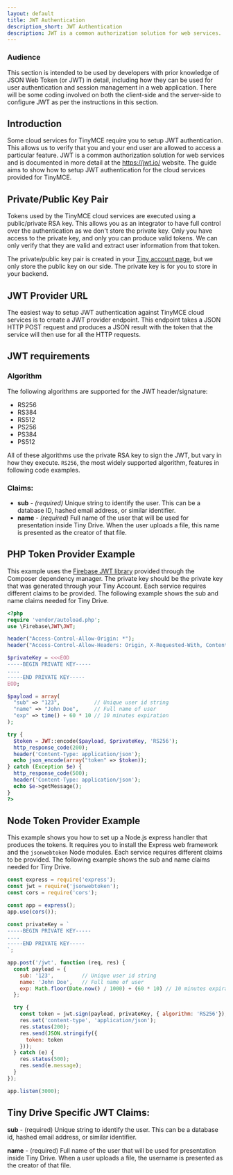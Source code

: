```yaml
---
layout: default
title: JWT Authentication
description_short: JWT Authentication
description: JWT is a common authorization solution for web services.
---
```


### Audience

This section is intended to be used by developers with prior knowledge of JSON Web Token (or JWT) in detail, including how they can be used for user authentication and session management in a web application. There will be some coding involved on both the client-side and the server-side to configure JWT as per the instructions in this section.

## Introduction

Some cloud services for TinyMCE require you to setup JWT authentication. This allows us to verify that you and your end user are allowed to access a particular feature. JWT is a common authorization solution for web services and is documented in more detail at the https://jwt.io/ website. The guide aims to show how to setup JWT authentication for the cloud services provided for TinyMCE.


## Private/Public Key Pair

Tokens used by the TinyMCE cloud services are executed using a public/private RSA key. This allows you as an integrator to have full control over the authentication as we don't store the private key. Only you have access to the private key, and only you can produce valid tokens. We can only verify that they are valid and extract user information from that token.

The private/public key pair is created in your [Tiny account page](https://apps.tiny.cloud/my-account/jwt-key-manager/), but we only store the public key on our side. The private key is for you to store in your backend.


## JWT Provider URL

The easiest way to setup JWT authentication against TinyMCE cloud services is to create a JWT provider endpoint. This endpoint takes a JSON HTTP POST request and produces a JSON result with the token that the service will then use for all the HTTP requests.

## JWT requirements

### Algorithm

The following algorithms are supported for the JWT header/signature:

* RS256
* RS384
* RS512
* PS256
* PS384
* PS512

All of these algorithms use the private RSA key to sign the JWT, but vary in how they execute. `RS256`, the most widely supported algorithm, features in following code examples.

### Claims:

* **sub** - _(required)_ Unique string to identify the user. This can be a database ID, hashed email address, or similar identifier.
* **name** - _(required)_ Full name of the user that will be used for presentation inside Tiny Drive. When the user uploads a file, this name is presented as the creator of that file.

## PHP Token Provider Example

This example uses the [Firebase JWT library](https://github.com/firebase/php-jwt) provided through the Composer dependency manager. The private key should be the private key that was generated through your Tiny Account. Each service requires different claims to be provided. The following example shows the sub and name claims needed for Tiny Drive.

```php
<?php
require 'vendor/autoload.php';
use \Firebase\JWT\JWT;

header("Access-Control-Allow-Origin: *");
header("Access-Control-Allow-Headers: Origin, X-Requested-With, Content-Type, Accept");

$privateKey = <<<EOD
-----BEGIN PRIVATE KEY-----
....
-----END PRIVATE KEY-----
EOD;

$payload = array(
  "sub" => "123",           // Unique user id string
  "name" => "John Doe",     // Full name of user
  "exp" => time() + 60 * 10 // 10 minutes expiration
);

try {
  $token = JWT::encode($payload, $privateKey, 'RS256');
  http_response_code(200);
  header('Content-Type: application/json');
  echo json_encode(array("token" => $token));
} catch (Exception $e) {
  http_response_code(500);
  header('Content-Type: application/json');
  echo $e->getMessage();
}
?>
```

## Node Token Provider Example

This example shows you how to set up a Node.js express handler that produces the tokens. It requires you to install the Express web framework and the `jsonwebtoken` Node modules. Each service requires different claims to be provided. The following example shows the sub and name claims needed for Tiny Drive.

```js
const express = require('express');
const jwt = require('jsonwebtoken');
const cors = require('cors');

const app = express();
app.use(cors());

const privateKey = `
-----BEGIN PRIVATE KEY-----
....
-----END PRIVATE KEY-----
`;

app.post('/jwt', function (req, res) {
  const payload = {
    sub: '123',         // Unique user id string
    name: 'John Doe',   // Full name of user
    exp: Math.floor(Date.now() / 1000) + (60 * 10) // 10 minutes expiration
  };

  try {
    const token = jwt.sign(payload, privateKey, { algorithm: 'RS256'});
    res.set('content-type', 'application/json');
    res.status(200);
    res.send(JSON.stringify({
      token: token
    }));
  } catch (e) {
    res.status(500);
    res.send(e.message);
  }
});

app.listen(3000);
```

## Tiny Drive Specific JWT Claims:

**sub** - (required) Unique string to identify the user. This can be a database id, hashed email address, or similar identifier.

**name** - (required) Full name of the user that will be used for presentation inside Tiny Drive. When a user uploads a file, the username is presented as the creator of that file.

